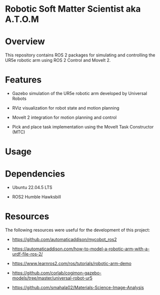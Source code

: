 # Robotic Soft Matter Scientist aka A.T.O.M #

# Overview #

This repository contains ROS 2 packages for simulating and controlling the UR5e robotic arm using ROS 2 Control and MoveIt 2.

# Features #

* Gazebo simulation of the UR5e robotic arm developed by Universal Robots

* RViz visualization for robot state and motion planning

* MoveIt 2 integration for motion planning and control

* Pick and place task implementation using the MoveIt Task Constructor (MTC)
  
# Usage #


# Dependencies #

* Ubuntu 22.04.5 LTS

* ROS2 Humble Hawksbill

# Resources #

The following resources were useful for the development of this project:

* https://github.com/automaticaddison/mycobot_ros2

* https://automaticaddison.com/how-to-model-a-robotic-arm-with-a-urdf-file-ros-2/

* https://www.learnros2.com/ros/tutorials/robotic-arm-demo

* https://github.com/corlab/cogimon-gazebo-models/tree/master/universal-robot-ur5

* https://github.com/smahala02/Materials-Science-Image-Analysis